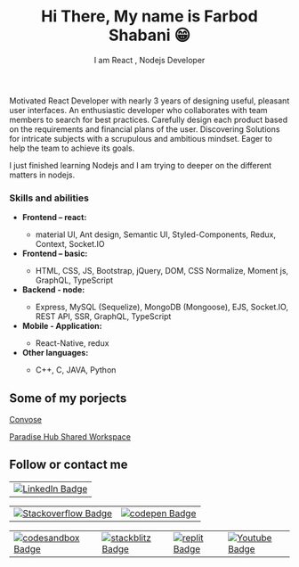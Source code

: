 <header>
  <h1>
    Hi There, My name is Farbod Shabani 😁
  </h1>
  <p>
    I am React , Nodejs Developer
  </p>
  </header>
<body>  
  <p>
Motivated React Developer with nearly 3 years of designing useful, pleasant user interfaces. 
An enthusiastic developer who collaborates with team members to search for best practices. Carefully design each product based on the requirements and financial
plans of the user. Discovering Solutions for intricate subjects with a scrupulous and ambitious mindset. Eager to help the team to achieve its goals.
  </p>
I just finished learning Nodejs and I am trying to deeper on the different matters in nodejs.

  <h3> Skills and abilities </h3>

  <ul>
    <li> <strong> Frontend – react: </strong> </li>
    <ul>
       <li> material UI, Ant design, Semantic UI, Styled-Components, Redux, Context, Socket.IO </li>
    </ul>
    <li> <strong> Frontend – basic: </strong> </li>
    <ul>
       <li> HTML, CSS, JS, Bootstrap, jQuery, DOM, CSS Normalize, Moment js, GraphQL, TypeScript </li>
    </ul>
    <li> <strong> Backend - node: </strong> </li>
    <ul>
       <li> Express, MySQL (Sequelize), MongoDB (Mongoose), EJS, Socket.IO, REST API, SSR, GraphQL, TypeScript </li>
    </ul>
    <li> <strong> Mobile - Application: </strong> </li>
    <ul>
       <li> React-Native, redux </li>
    </ul>
    <li> <strong> Other languages: </strong> </li>
    <ul>
       <li> C++, C, JAVA, Python </li>
    </ul>
  </ul>

  <h2>
    Some of my porjects
  </h2>
  <a href="https://www.convose.com/"> Convose </a>
  
  <a href="https://paradisehub.ir/"> Paradise Hub Shared Workspace </a>

  <h2>
    Follow or contact me 
  </h2>
  

  <table>
    <tr>
      <td>
        <a href="https://www.linkedin.com/in/farbod-shabani/">
         <img src="https://img.shields.io/badge/LinkedIn-blue?style=for-the-badge&logo=linkedin&logoColor=white" alt="LinkedIn Badge"/>
        </a>
      </td>
    </tr>
  </table>
  <table>
    <tr>
      <td>
        <a href="https://stackoverflow.com/users/14712252/farbod-shabani">
         <img src="https://img.shields.io/badge/-Stackoverflow-FE7A16?style=for-the-badge&logo=stack-overflow&logoColor=white" alt="Stackoverflow Badge"/>
        </a>
      </td>
      <td>
        <a href="https://codepen.io/FarbodShabani">
         <img src="https://img.shields.io/badge/Codepen-000000?style=for-the-badge&logo=codepen&logoColor=white" alt="codepen Badge"/>
        </a>
      </td>
    </tr>
  </table>
  <table>
    <tr>
      <td>
        <a href="https://codesandbox.io/u/FarbodShabani">
         <img src="https://img.shields.io/badge/Codesandbox-040404?style=for-the-badge&logo=codesandbox&logoColor=DBDBDB" alt="codesandbox Badge"/>
        </a>
      </td>
      <td>
        <a href="https://stackblitz.com/@FarbodShabani">
         <img src="https://img.shields.io/badge/stackblitz-fff?style=for-the-badge&logo=stackblitz&logoColor=1389FD" alt="stackblitz Badge"/>
        </a>
      </td>
      <td>
        <a href="https://replit.com/@farbodesham">
         <img src="https://img.shields.io/badge/Replit-DD1200?style=for-the-badge&logo=Replit&logoColor=white" alt="replit Badge"/>
        </a>
      </td>
      <td>
        <a href="https://www.youtube.com/channel/UCn9PZourcR61qe5kVuYPCFg">
         <img src="https://img.shields.io/badge/YouTube-%23FF0000.svg?style=for-the-badge&logo=YouTube&logoColor=white" alt="Youtube Badge"/>
        </a>
      </td>
    </tr>
  </table>
  
  
  </body>

<!--
**FarbodShabani/FarbodShabani** is a ✨ _special_ ✨ repository because its `README.md` (this file) appears on your GitHub profile.

Here are some ideas to get you started:

- 🔭 I’m currently working on ...
- 🌱 I’m currently learning ...
- 👯 I’m looking to collaborate on ...
- 🤔 I’m looking for help with ...
- 💬 Ask me about ...
- 📫 How to reach me: ...
- 😄 Pronouns: ...
- ⚡ Fun fact: ...
-->
